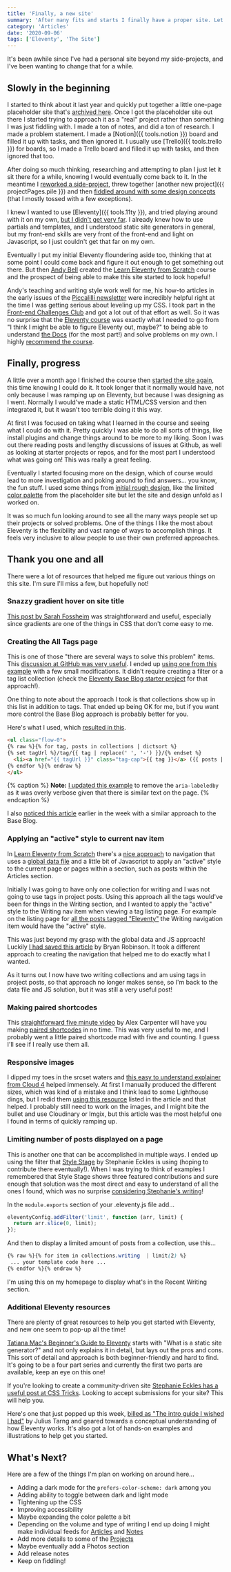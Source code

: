 ```yaml
---
title: 'Finally, a new site'
summary: 'After many fits and starts I finally have a proper site. Let me tell you all about it!'
category: 'Articles'
date: '2020-09-06'
tags: ['Eleventy', 'The Site']
---
```

It's been awhile since I've had a personal site beyond my side-projects, and I've been wanting to change that for a while.

## Slowly in the beginning
I started to think about it last year and quickly put together a little one-page placeholder site that's [archived here](/archive/01/). Once I got the placeholder site out there I started trying to approach it as a "real" project rather than something I was just fiddling with. I made a ton of notes, and did a ton of research. I made a problem statement. I made a [Notion]({{ tools.notion }}) board and filled it up with tasks, and then ignored it. I usually use [Trello]({{ tools.trello }}) for boards, so I made a Trello board and filled it up with tasks, and then ignored that too.

After doing so much thinking, researching and attempting to plan I just let it sit there for a while, knowing I would eventually come back to it. In the meantime I [reworked a side-project](https://twitter.com/superterrific/status/1223416466965508098), threw together [another new project]({{ projectPages.pile }}) and then [fiddled around with some design concepts](https://twitter.com/superterrific/status/1233926346402881541) (that I mostly tossed with a few exceptions).

I knew I wanted to use [Eleventy]({{ tools.11ty }}), and tried playing around with it on my own, [but I didn't get very far](https://twitter.com/superterrific/status/1173747434880733186). I already knew how to use partials and templates, and I understood static site generators in general, but my front-end skills are very front of the front-end and light on Javascript, so I just couldn't get that far on my own.

Eventually I put my initial Eleventy floundering aside too, thinking that at some point I could come back and figure it out enough to get something out there. But then [Andy Bell](https://twitter.com/hankchizljaw) created the [Learn Eleventy from Scratch](https://piccalil.li/course/learn-eleventy-from-scratch/) course and the prospect of being able to make this site started to look hopeful!

Andy's teaching and writing style work well for me, his how-to articles in the early issues of the [Piccalilli newsletter](https://piccalil.li/newsletters/0/) were incredibly helpful right at the time I was getting serious about leveling up my CSS. I took part in the [Front-end Challenges Club](https://piccalil.li/category/front-end%20challenges%20club/) and got a lot out of that effort as well. So it was no surprise that the [Eleventy course]((https://piccalil.li/course/learn-eleventy-from-scratch/)) was exactly what I needed to go from "I think I might be able to figure Eleventy out, maybe?" to being able to understand [the Docs](https://www.11ty.dev/docs/) (for the most part!) and solve problems on my own. I highly [recommend the course](https://piccalil.li/course/learn-eleventy-from-scratch/).

## Finally, progress
A little over a month ago I finished the course then [started the site again](https://twitter.com/superterrific/status/1285215442940944384), this time knowing I could do it. It took longer that it normally would have, not only because I was ramping up on Eleventy, but because I was designing as I went. Normally I would've made a static HTML/CSS version and then integrated it, but it wasn't too terrible doing it this way.

At first I was focused on taking what I learned in the course and seeing what I could do with it. Pretty quickly I was able to do all sorts of things, like install plugins and change things around to be more to my liking. Soon I was out there reading posts and lengthy discussions of issues at Github, as well as looking at starter projects or repos, and for the most part I understood what was going on! This was really a great feeling.

Eventually I started focusing more on the design, which of course would lead to more investigation and poking around to find answers... you know, the fun stuff. I used some things from [initial rough design](https://twitter.com/superterrific/status/1233926346402881541), like the limited [color palette](https://codepen.io/superterrific/pen/wvBwLKL) from the placeholder site but let the site and design unfold as I worked on.  

It was so much fun looking around to see all the many ways people set up their projects or solved problems. One of the things I like the most about Eleventy is the flexibility and vast range of ways to accomplish things. It feels very inclusive to allow people to use their own preferred approaches.

## Thank you one and all
There were a lot of resources that helped me figure out various things on this site. I'm sure I'll miss a few, but hopefully not!

### Snazzy gradient hover on site title
[This post by Sarah Fossheim](https://fossheim.io/writing/posts/css-text-gradient/) was straightforward and useful, especially since gradients are one of the things in CSS that don't come easy to me.

### Creating the All Tags page
This is one of those "there are several ways to solve this problem" items. This [discussion at GitHub was very useful](https://github.com/11ty/eleventy/issues/927). I ended up [using one from this example](https://github.com/11ty/eleventy/issues/927#issuecomment-585539708) with a few small modifications. It didn't require creating a filter or a tag list collection (check the [Eleventy Base Blog starter project](https://github.com/11ty/eleventy-base-blog) for that approach!).

One thing to note about the approach I took is that collections show up in this list in addition to tags. That ended up being OK for me, but if you want more control the Base Blog approach is probably better for you.

Here's what I used, which [resulted in this](/tags-all/).

```html
<ul class="flow-0">
{% raw %}{% for tag, posts in collections | dictsort %}
{% set tagUrl %}/tag/{{ tag | replace(' ', '-') }}/{% endset %}
  <li><a href="{{ tagUrl }}" class="tag-cap">{{ tag }}</a> ({{ posts | length }})</li>
{% endfor %}{% endraw %}
</ul>
```
{% caption %}
<strong>Note:</strong> <a href="/changelog/">I updated this example</a> to remove the ```aria-labeledby``` as it was overly verbose given that there is similar text on the page.
{% endcaption %}

I also [noticed this article](http://dirtystylus.com/2020/09/01/eleventy-tag-list-sorting-and-post-count/) earlier in the week with a similar approach to the Base Blog.

### Applying an "active" style to current nav item
In [Learn Eleventy from Scratch](https://piccalil.li/course/learn-eleventy-from-scratch/) there's a [nice approach](https://piccalil.li/course/learn-eleventy-from-scratch/lesson/7/) to navigation that uses a [global data file](https://www.11ty.dev/docs/data-global/) and a little bit of Javascript to apply an "active" style to the current page or pages within a section, such as posts within the Articles section.

Initially I was going to have only one collection for writing and I was not going to use tags in project posts. Using this approach all the tags would've been for things in the Writing section, and I wanted to apply the "active" style to the Writing nav item when viewing a tag listing page. For example on the listing page for [all the posts tagged "Eleventy"](/tag/eleventy/) the Writing navigation item would have the "active" style.

This was just beyond my grasp with the global data and JS approach! Luckily [I had saved this article](https://bryanlrobinson.com/blog/using-nunjucks-if-expressions-to-create-an-active-navigation-state-in-11ty/) by Bryan Robinson. It took a different approach to creating the navigation that helped me  to do exactly what I wanted.

As it turns out I now have two writing collections and am using tags in project posts, so that approach no longer makes sense, so I'm back to the data file and JS solution, but it was still a very useful post!

### Making paired shortcodes
This [straightforward five minute video](https://www.youtube.com/watch?v=nUlB8SR039w) by Alex Carpenter will have you making [paired shortcodes](https://www.11ty.dev/docs/shortcodes/#paired-shortcodes) in no time. This was very useful to me, and I probably went a little paired shortcode mad with five and counting. I guess I'll see if I really use them all.

### Responsive images
I dipped my toes in the srcset waters and [this easy to understand explainer from Cloud 4](https://cloudfour.com/thinks/responsive-images-the-simple-way/) helped immensely. At first I manually produced the different sizes, which was kind of a mistake and I think lead to some Lighthouse dings, but I redid them [using this resource](https://www.responsivebreakpoints.com/) listed in the article and that helped. I probably still need to work on the images, and I might bite the bullet and use Cloudinary or Imgix, but this article was the most helpful one I found in terms of quickly ramping up.

### Limiting number of posts displayed on a page
This is another one that can be accomplished in multiple ways. I ended up using the filter that [Style Stage](https://stylestage.dev/) by Stephanie Eckles  is using (hoping to contribute there eventually!). When I was trying to think of examples I remembered that Style Stage shows three featured contributions and sure enough that solution was the most direct and easy to understand of all the ones I found, which was no surprise [considering Stephanie's writing](https://moderncss.dev/)!

In the ```module.exports``` section of your .eleventy.js file add...
```js
eleventyConfig.addFilter('limit', function (arr, limit) {
  return arr.slice(0, limit);
});
```

And then to display a limited amount of posts from a collection, use this...
```css
{% raw %}{% for item in collections.writing  | limit(2) %}
 ... your template code here ...
{% endfor %}{% endraw %}
```

I'm using this on my homepage to display what's in the Recent Writing section.

### Additional Eleventy resources
There are plenty of great resources to help you get started with Eleventy, and new one seem to pop-up all the time!

[Tatiana Mac's Beginner's Guide to Eleventy](https://tatianamac.com/tags/Eleventy/) starts with "What is a static site generator?" and not only explains it in detail, but lays out the pros and cons. This sort of detail and approach is both beginner-friendly and hard to find. It's going to be a four part series and currently the first two parts are available, keep an eye on this one!

If you're looking to create a community-driven site [Stephanie Eckles has a useful post at CSS Tricks](https://css-tricks.com/a-community-driven-site-with-eleventy-building-the-site/). Looking to accept submissions for your site? This will help you.

Here's one that just popped up this week, [billed as "The intro guide I wished I had"](https://www.notion.so/How-the-heck-do-I-use-Eleventy-The-intro-guide-I-wish-I-had-ef349def783247dca7f65e33b780288e) by Julius Tarng and geared towards a conceptual understanding of how Eleventy works. It's also got a lot of hands-on examples and illustrations to help get you started.

## What's Next?
Here are a few of the things I'm plan on working on around here...

* Adding a dark mode for the ```prefers-color-scheme: dark``` among you
* Adding ability to toggle between dark and light mode
* Tightening up the CSS
* Improving accessibility
* Maybe expanding the color palette a bit
* Depending on the volume and type of writing I end up doing I might make individual feeds for [Articles](/articles) and [Notes](/notes/)
* Add more details to some of the [Projects](/projects/)
* Maybe eventually add a Photos section
* Add release notes
* Keep on fiddling!
